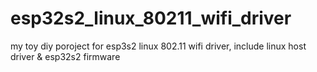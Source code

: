 # esp32s2_linux_80211_wifi_driver
my toy diy poroject for esp3s2 linux 802.11 wifi driver, include linux host driver &amp; esp32s2 firmware 
